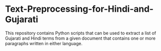 # Text-Preprocessing-for-Hindi-and-Gujarati
This repository contains Python scripts that can be used to extract a list of Gujarati and Hindi terms from a given document that contains one or more paragraphs written in either language.

